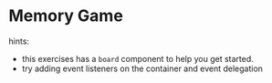 # Memory Game

hints:

- this exercises has a `board` component to help you get started.
- try adding event listeners on the container and event delegation
